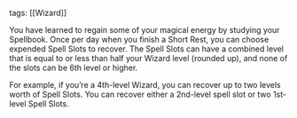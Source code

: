 tags: [[Wizard]]

You have learned to regain some of your magical energy by studying your Spellbook. Once per day when you finish a Short Rest, you can choose expended Spell Slots to recover. The Spell Slots can have a combined level that is equal to or less than half your Wizard level (rounded up), and none of the slots can be 6th level or higher.

For example, if you’re a 4th-level Wizard, you can recover up to two levels worth of Spell Slots. You can recover either a 2nd-level spell slot or two 1st-level Spell Slots.